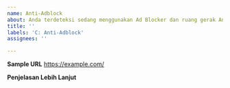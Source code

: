 ```yaml
---
name: Anti-Adblock
about: Anda terdeteksi sedang menggunakan Ad Blocker dan ruang gerak Anda dibatasi.
title: ''
labels: 'C: Anti-Adblock'
assignees: ''

---
```


**Sample URL**
https://example.com/

**Penjelasan Lebih Lanjut**
<!-- Jika diperlukan, Anda dapat menjelaskannya secara rinci.
If needed, you can describe them in detail. -->
